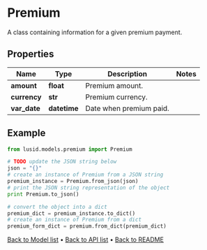 # Premium

A class containing information for a given premium payment.

## Properties
Name | Type | Description | Notes
------------ | ------------- | ------------- | -------------
**amount** | **float** | Premium amount. | 
**currency** | **str** | Premium currency. | 
**var_date** | **datetime** | Date when premium paid. | 

## Example

```python
from lusid.models.premium import Premium

# TODO update the JSON string below
json = "{}"
# create an instance of Premium from a JSON string
premium_instance = Premium.from_json(json)
# print the JSON string representation of the object
print Premium.to_json()

# convert the object into a dict
premium_dict = premium_instance.to_dict()
# create an instance of Premium from a dict
premium_form_dict = premium.from_dict(premium_dict)
```
[Back to Model list](../README.md#documentation-for-models) &#8226; [Back to API list](../README.md#documentation-for-api-endpoints) &#8226; [Back to README](../README.md)


